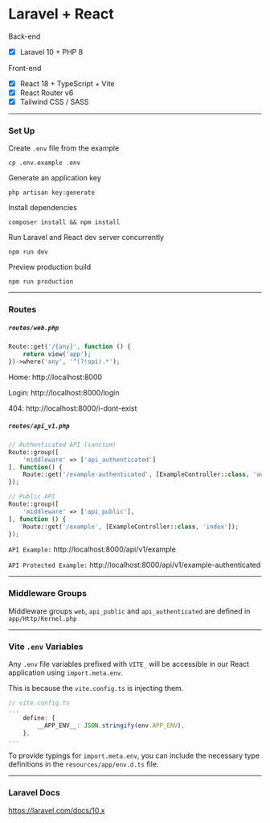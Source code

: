 # Laravel + React 

Back-end 
- [x] Laravel 10 + PHP 8

Front-end 
- [x] React 18 + TypeScript + Vite
- [x] React Router v6
- [x] Tailwind CSS / SASS

---

### Set Up 

Create `.env` file from the example
```
cp .env.example .env
```

Generate an application key
```
php artisan key:generate
```

Install dependencies 
```
composer install && npm install
``` 

Run Laravel and React dev server concurrently
```
npm run dev
``` 

Preview production build 
```
npm run production
``` 

---

### Routes 

##### `routes/web.php` 

```php
Route::get('/{any}', function () {
    return view('app');
})->where('any', '^(?!api).*');
```

Home: http://localhost:8000

Login: http://localhost:8000/login

404: http://localhost:8000/i-dont-exist

##### `routes/api_v1.php` 

```php
// Authenticated API (sanctum)
Route::group([
    'middleware' => ['api_authenticated']
], function() {
    Route::get('/example-authenticated', [ExampleController::class, 'authenticated']);
});

// Public API
Route::group([
    'middleware' => ['api_public'],
], function () {
    Route::get('/example', [ExampleController::class, 'index']);
});

``` 

`API Example:` http://localhost:8000/api/v1/example 

`API Protected Example:` http://localhost:8000/api/v1/example-authenticated 

---

### Middleware Groups 

Middleware groups `web`, `api_public` and `api_authenticated` are defined in `app/Http/Kernel.php` 

---

### Vite `.env` Variables 

Any `.env` file variables prefixed with `VITE_` will be accessible in our React application using `import.meta.env`. 

This is because the `vite.config.ts` is injecting them. 

```ts
// vite.config.ts
...
    define: {
        __APP_ENV__: JSON.stringify(env.APP_ENV),
    },
...
```

To provide typings for `import.meta.env`, you can include the necessary type definitions in the `resources/app/env.d.ts` file.

---

### Laravel Docs 

https://laravel.com/docs/10.x
